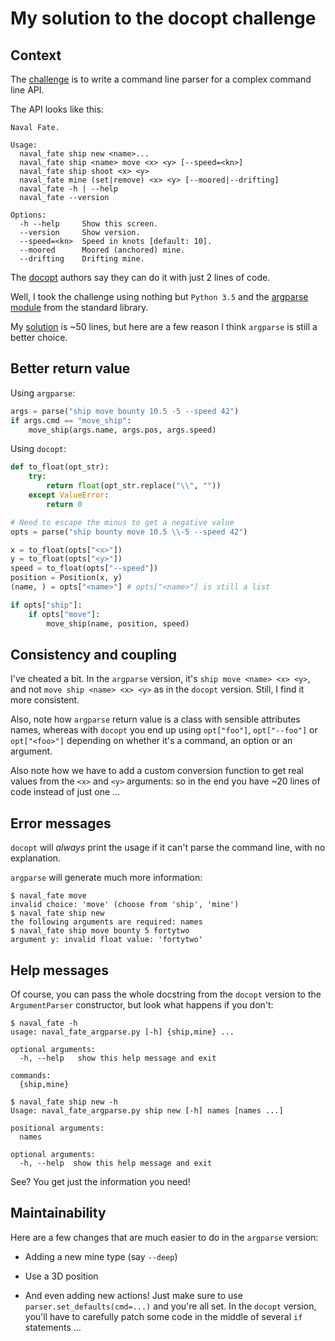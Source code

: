 # My solution to the docopt challenge

## Context

The [challenge](http://challenge.docopt.org/) is to write a command line parser
for a complex command line API.

The API looks like this:

```text
Naval Fate.

Usage:
  naval_fate ship new <name>...
  naval_fate ship <name> move <x> <y> [--speed=<kn>]
  naval_fate ship shoot <x> <y>
  naval_fate mine (set|remove) <x> <y> [--moored|--drifting]
  naval_fate -h | --help
  naval_fate --version

Options:
  -h --help     Show this screen.
  --version     Show version.
  --speed=<kn>  Speed in knots [default: 10].
  --moored      Moored (anchored) mine.
  --drifting    Drifting mine.
```

The [docopt](http://docopt.org) authors say they can do it with just 2 lines
of code.

Well, I took the challenge using nothing but `Python 3.5` and the
[argparse module](https://docs.python.org/3/howto/argparse.html) from the standard
library.

My [solution](https://github.com/dmerejkowsky/docopt-challenge/blob/master/naval_fate_argparse.py)
is ~50 lines, but here are a few reason I think `argparse` is still a better choice.

## Better return value


Using `argparse`:

```python
args = parse("ship move bounty 10.5 -5 --speed 42")
if args.cmd == "move_ship":
    move_ship(args.name, args.pos, args.speed)
```


Using `docopt`:

```python
def to_float(opt_str):
    try:
        return float(opt_str.replace("\\", ""))
    except ValueError:
        return 0

# Need to escape the minus to get a negative value
opts = parse("ship bounty move 10.5 \\-5 --speed 42")

x = to_float(opts["<x>"])
y = to_float(opts["<y>"])
speed = to_float(opts["--speed"])
position = Position(x, y)
(name, ) = opts["<name>"] # opts["<name>"] is still a list

if opts["ship"]:
    if opts["move"]:
        move_ship(name, position, speed)
```


## Consistency and coupling

I've cheated a bit. In the `argparse` version, it's `ship move <name> <x> <y>`,
and not `move ship <name> <x> <y>` as in the `docopt` version.
Still, I find it more consistent.

Also, note how `argparse` return value is a class with sensible attributes
names, whereas with `docopt` you end up using `opt["foo"]`, `opt["--foo"]` or
`opt["<foo>"]` depending on whether it's a command, an option or an argument.

Also note how we have to add a custom conversion function to get real values
from the `<x>` and `<y>` arguments: so in the end you have ~20 lines of code
instead of just one ...

## Error messages

`docopt` will *always* print the usage if it can't parse the command line, with
no explanation.

`argparse` will generate much more information:

```console
$ naval_fate move
invalid choice: 'move' (choose from 'ship', 'mine')
$ naval_fate ship new
the following arguments are required: names
$ naval_fate ship move bounty 5 fortytwo
argument y: invalid float value: 'fortytwo'
```

## Help messages

Of course, you can pass the whole docstring from the `docopt` version to the
`ArgumentParser` constructor, but look what happens if you don't:

```console
$ naval_fate -h
usage: naval_fate_argparse.py [-h] {ship,mine} ...

optional arguments:
  -h, --help   show this help message and exit

commands:
  {ship,mine}
```

```console
$ naval_fate ship new -h
Usage: naval_fate_argparse.py ship new [-h] names [names ...]

positional arguments:
  names

optional arguments:
  -h, --help  show this help message and exit
```

See? You get just the information you need!


## Maintainability

Here are a few changes that are much easier to do in the `argparse` version:

* Adding a new mine type (say `--deep`)

* Use a 3D position

* And even adding new actions! Just make sure to use
  `parser.set_defaults(cmd=...)` and you're all set. In the `docopt` version,
  you'll have to carefully patch some code in the middle of several `if`
  statements ...

